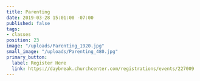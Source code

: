 ```yaml
---
title: Parenting
date: 2019-03-28 15:01:00 -07:00
published: false
tags:
- classes
position: 23
image: "/uploads/Parenting_1920.jpg"
small_image: "/uploads/Parenting_480.jpg"
primary_button:
  label: Register Here
  link: https://daybreak.churchcenter.com/registrations/events/227009
---
```


